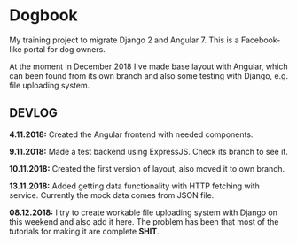 # Dogbook
My training project to migrate Django 2 and Angular 7. This is a Facebook-like portal for dog owners.

At the moment in December 2018 I've made base layout with Angular, which can been found from its own branch and also some testing with Django, e.g. file uploading system.

DEVLOG
-
**4.11.2018:** Created the Angular frontend with needed components.

**9.11.2018:** Made a test backend using ExpressJS. Check its branch to see it.

**10.11.2018:** Created the first version of layout, also moved it to own branch.

**13.11.2018:** Added getting data functionality with HTTP fetching with service. Currently the mock data comes from JSON file.

**08.12.2018:** I try to create workable file uploading system with Django on this weekend and also add it here. The problem has been that most of the tutorials for making it are complete **SHIT**. 
